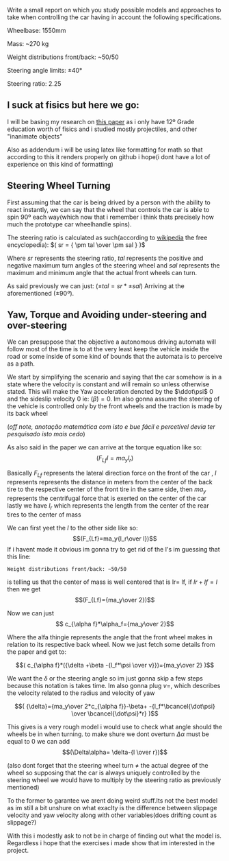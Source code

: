 Write a small report on which you study possible models and approaches to take when controlling the car having in account the following specifications.

Wheelbase: 1550mm

Mass: ~270 kg

Weight distributions front/back: ~50/50

Steering angle limits: ±40°

Steering ratio: 2.25

I suck at fisics but here we go:
---

I will be basing my research on [this paper](https://www.researchgate.net/figure/Sideslip-angle_fig1_259632108) as i only have 12º Grade education worth of fisics and i studied mostly projectiles, and other "inanimate objects"

Also as addendum i will be using latex like formatting for math so that according to this it renders properly on github i hope(i dont have a lot of experience on this kind of formatting)

## Steering Wheel Turning

First assuming that the car is being drived by a person with the ability to react instantly, we can say that the wheel that controls the car is able to spin 90º each way(which now that i remember i think thats precisely how much the prototype car wheelhandle spins).

The steering ratio is calculated as such(according to [wikipedia](https://en.wikipedia.org/wiki/Steering_ratio) the free encyclopedia):
	$( sr = { \pm tal \over \pm sal } )$

Where $sr$ represents the steering ratio, $tal$ represents the positive and negative maximum turn angles of the steering wheel and $sal$ represents the maximum and minimum angle that the actual front wheels can turn.  

As said previously we can just: 
	$( \pm tal = { sr * \pm sal } )$
Arriving at the aforementioned $( \pm 90º )$.

## Yaw, Torque and Avoiding under-steering and over-steering

We can presuppose that the objective a autonomous driving automata will follow most of the time is to at the very least keep the vehicle inside the road or some inside of some kind of bounds that the automata is to perceive as a path.

We start by simplifying the scenario and saying that the car somehow is in a state where the velocity is constant and will remain so unless otherwise stated. This will make the Yaw acceleration denoted by the $\ddot\psi$ 0 and the sideslip velocity 0 ie: $(\dot\beta)=0$. Im also gonna assume the steering of the vehicle is controlled only by the front wheels and the traction is made by its back wheel

(_off note, anotação matemática com isto e bue fácil e percetível devia ter pesquisado isto mais cedo_)

As also said in the paper we can arrive at the torque equation like so:
$$(F_{Lf}l=ma_yl_r)$$

Basically $F_{Lf}$ represents the lateral direction force on the front of the car
, $l$ represents represents the distance in meters from the center of the back tire to the respective center of the front tire in the same side, then $ma_y$ represents the centrifugal force that is exerted on the center of the car lastly we have $l_r$ which represents the length from the center of the rear tires to the center of mass

We can first yeet the $l$ to the other side like so:
$$(F_{Lf}=ma_y{l_r\over l})$$
If i havent made it obvious im gonna try to get rid of the l's im guessing that this line:
```
Weight distributions front/back: ~50/50
```
is telling us that the center of mass is well centered that is lr= lf, if $lr+lf=l$ then we get
$$(F_{Lf}={ma_y\over 2})$$

Now we can just 
$$ c_{\alpha f}*\alpha_f={ma_y\over 2}$$

Where the alfa thingie represents the angle that the front wheel makes in relation to its respective back wheel. Now we just fetch some details from the paper and get to:

$$( c_{\alpha f}*({\delta +\beta -{l_f*\psi \over v}})={ma_y\over 2} )$$

We want the $\delta$ or the steering angle so im just gonna skip a few steps because this notation is takes time. Im also gonna plug $v=$, which describes the velocity related to the radius and velocity of yaw

$$( {\delta}={ma_y\over 2*c_{\alpha f}}-\beta+ -{l_f*\bcancel{\dot\psi} \over \bcancel{\dot\psi}*r} )$$

This gives is a very rough model i would use to check what angle should the wheels be in when turning. to make shure we dont overturn $\Delta\alpha$ must be equal to 0 we can add $$(\Delta\alpha= \delta-{l \over r})$$

(also dont forget that the steering wheel turn $\neq$ the actual degree of the wheel so supposing that the car is always uniquely controlled by the steering wheel we would have to multiply by the steering ratio as previously mentioned)

To the former to garantee we arent doing weird stuff.Its not the best model as im still a bit unshure on what exaclty is the difference between slippage velocity and yaw velocity along with other variables(does drifting count as slippage?)

With this i modestly ask to not be in charge of finding out what the model is. Regardless i hope that the exercises i made show that im interested in the project.

